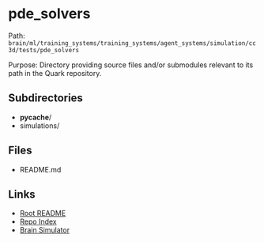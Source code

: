 # pde_solvers

Path: `brain/ml/training_systems/training_systems/agent_systems/simulation/cc3d/tests/pde_solvers`

Purpose: Directory providing source files and/or submodules relevant to its path in the Quark repository.

## Subdirectories
- __pycache__/
- simulations/

## Files
- README.md

## Links
- [Root README](../../../../../../../../README.md)
- [Repo Index](../../../../../../../../repo_index.json)
- [Brain Simulator](../../../../../../../../brain/architecture/brain_simulator.py)
